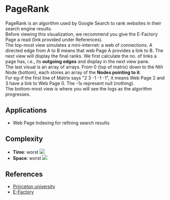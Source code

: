 # PageRank
PageRank is an algorithm used by Google Search to rank websites in their search engine results.<br />Before viewing this visualization, we recommend you give the E-Factory Page a read (link provided under References).<br />The top-most view simulates a mini-internet: a web of connections. A directed edge from A to B means that web Page A provides a link to B. The next view will display the final ranks. We first calculate the no. of links a page has, i.e., its <b>outgoing edges</b> and display in the next view pane.<br />The last visual is an array of arrays. From 0 (top of matrix) down to the Nth Node (bottom), each stores an array of the <b>Nodes pointing to it</b>.<br />For eg-if the first line of Matrix says "2 3 -1 -1 -1", it means Web Page 2 and 3 have a link to Web Page 0. The -1s represent null (nothing).<br />The bottom-most view is where you will see the logs as the algorithm progresses.

## Applications
* Web Page Indexing for refining search results

## Complexity
* **Time**: worst ![](https://latex.codecogs.com/svg.latex?O(|V|+|E|))
* **Space**: worst ![](https://latex.codecogs.com/svg.latex?O(|V|))

## References
* [Princeton university](http://www.cs.princeton.edu/~chazelle/courses/BIB/pagerank.htm)
* [E-Factory](http://pr.efactory.de/e-pagerank-algorithm.shtml)
